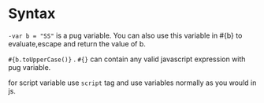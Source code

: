 # Syntax

`-var b = "SS"` is a pug variable. You can also use this variable in #{b} to evaluate,escape and return the value of b.

`#{b.toUpperCase()}` . `#{}` can contain any valid javascript expression with pug variable.

for script variable use `script` tag and use variables normally as you would in js.



 
